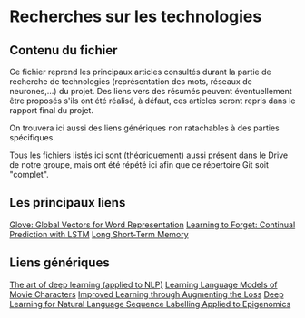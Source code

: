 # Recherches sur les technologies

## Contenu du fichier
Ce fichier reprend les principaux articles consultés durant la partie de recherche de technologies (représentation des mots, réseaux de neurones,...) du projet. Des liens vers des résumés peuvent éventuellement être proposés s'ils ont été réalisé, à défaut, ces articles seront repris dans le rapport final du projet.

On trouvera ici aussi des liens génériques non ratachables à des parties spécifiques.

Tous les fichiers listés ici sont (théoriquement) aussi présent dans le Drive de notre groupe, mais ont été répété ici afin que ce répertoire Git soit "complet".

## Les principaux liens

[Glove: Global Vectors for Word Representation](https://pdfs.semanticscholar.org/b397/ed9a08ca46566aa8c35be51e6b466643e5fb.pdf)
[Learning to Forget: Continual Prediction with LSTM](https://pdfs.semanticscholar.org/3e5d/2d0d5bf450728c8f21df6f921a975c339c45.pdf)
[Long Short-Term Memory](http://web.eecs.utk.edu/~itamar/courses/ECE-692/Bobby_paper1.pdf)

## Liens génériques

[The art of deep learning (applied to NLP)](https://cs224d.stanford.edu/reports/pascal.pdf)
[Learning Language Models of Movie Characters](https://cs224d.stanford.edu/reports/oguz.pdf)
[Improved Learning through Augmenting the Loss](https://cs224d.stanford.edu/reports/InanKhosravi.pdf)
[Deep Learning for Natural Language Sequence Labelling Applied to Epigenomics](https://cs224d.stanford.edu/reports/Hildick-SmithBahtchevanov.pdf)
